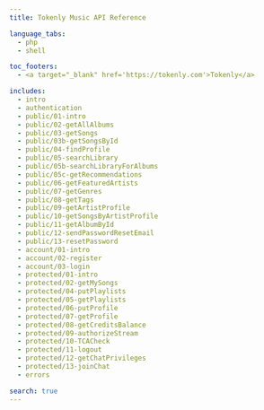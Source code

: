 ```yaml
---
title: Tokenly Music API Reference

language_tabs:
  - php
  - shell

toc_footers:
  - <a target="_blank" href='https://tokenly.com'>Tokenly</a>

includes:
  - intro
  - authentication
  - public/01-intro
  - public/02-getAllAlbums
  - public/03-getSongs
  - public/03b-getSongsById
  - public/04-findProfile
  - public/05-searchLibrary
  - public/05b-searchLibraryForAlbums
  - public/05c-getRecommendations
  - public/06-getFeaturedArtists
  - public/07-getGenres
  - public/08-getTags
  - public/09-getArtistProfile
  - public/10-getSongsByArtistProfile
  - public/11-getAlbumById
  - public/12-sendPasswordResetEmail
  - public/13-resetPassword
  - account/01-intro
  - account/02-register
  - account/03-login
  - protected/01-intro
  - protected/02-getMySongs
  - protected/04-putPlaylists
  - protected/05-getPlaylists
  - protected/06-putProfile
  - protected/07-getProfile
  - protected/08-getCreditsBalance
  - protected/09-authorizeStream
  - protected/10-TCACheck
  - protected/11-logout
  - protected/12-getChatPrivileges
  - protected/13-joinChat
  - errors

search: true
---
```

